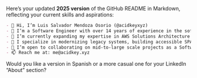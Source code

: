 Here’s your updated **2025 version** of the GitHub README in Markdown, reflecting your current skills and aspirations:

```markdown
- 👋 Hi, I’m Luis Salvador Mendoza Osorio (@acidkeyxyz)
- 👀 I’m a Software Engineer with over 14 years of experience in the software industry, working across Back-End (Java, Node.js), Front-End (Web Components, ReactJS), and Cloud (AWS, Terraform, Jenkins, Harness).
- 🌱 I’m currently expanding my expertise in AWS Solutions Architecture and Web Performance Optimization.
- 💼 I specialize in modernizing legacy systems, building accessible SPAs (WCAG 2.1 AA), and architecting scalable, multi-region applications.
- 🤝 I’m open to collaborating on mid-to-large scale projects as a Software Consultant or Solution Architect.
- 📫 Reach me at: me@acidkey.xyz
```

Would you like a version in Spanish or a more casual one for your LinkedIn “About” section?

